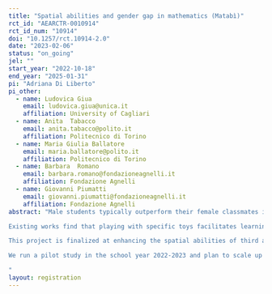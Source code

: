 ```yaml
---
title: "Spatial abilities and gender gap in mathematics (Matabì)"
rct_id: "AEARCTR-0010914"
rct_id_num: "10914"
doi: "10.1257/rct.10914-2.0"
date: "2023-02-06"
status: "on_going"
jel: ""
start_year: "2022-10-18"
end_year: "2025-01-31"
pi: "Adriana Di Liberto"
pi_other:
  - name: Ludovica Giua
    email: ludovica.giua@unica.it
    affiliation: University of Cagliari
  - name: Anita  Tabacco
    email: anita.tabacco@polito.it
    affiliation: Politecnico di Torino
  - name: Maria Giulia Ballatore
    email: maria.ballatore@polito.it
    affiliation: Politecnico di Torino
  - name: Barbara  Romano
    email: barbara.romano@fondazioneagnelli.it
    affiliation: Fondazione Agnelli
  - name: Giovanni Piumatti
    email: giovanni.piumatti@fondazioneagnelli.it
    affiliation: Fondazione Agnelli
abstract: "Male students typically outperform their female classmates in maths test scores. The literature finds that one of the sources of gender inequalities in mathematics is related to differences in the acquisition of visuospatial abilities between girls and boys from a very young age. 
Existing works find that playing with specific toys facilitates learning in subjects such as maths and physics and that boys usually gain more experience than girls because of different parental beliefs on the gender-specific suitability of toys. In addition, the literature stresses that self-confidence and anxiety are not gender-neutral and can affect educational outcomes. 
This project is finalized at enhancing the spatial abilities of third and fourth-grade students, and at reducing the gender gap so that girls can improve their learning of mathematics and reduce math anxiety in comparison to boys. The randomized control trial involves several primary schools across Italy, where students will acquire visuospatial abilities via construction play (i.e., by using Lego Duplo kits). Using the bricks should help students process abstract concepts, while the playful approach should reduce math anxiety. By improving these abilities at school at a young age, girls should therefore be able to catch up with their male counterparts both in terms of visuo-spatial abilities, maths scores and reduction in maths anxiety.
We run a pilot study in the school year 2022-2023 and plan to scale up the intervention in the schooling year 2023-2024.  In the following years, we plan to follow the students in the sample and link information on standardized test scores from administrative data to evaluate treatment effects in the long run. 
"
layout: registration
---
```


